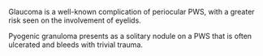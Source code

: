 Glaucoma is a well-known complication of periocular PWS, with a greater risk seen on the involvement of eyelids.

Pyogenic granuloma presents as a solitary nodule on a PWS that is often ulcerated and bleeds with trivial trauma.